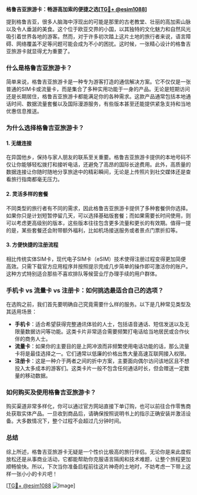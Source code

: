 **格鲁吉亚旅游卡：畅游高加索的便捷之选[[TG💪+ @esim1088](https://t.me/s/esim1088)]**

提到格鲁吉亚，很多人脑海中浮现出的可能是那里的古老教堂、壮丽的高加索山脉以及令人垂涎的美食。这个位于欧亚交界的小国，以其独特的文化魅力和自然风光吸引着世界各地的游客。然而，对于许多初次踏上这片土地的旅行者来说，语言障碍、网络覆盖不足等问题可能会成为不小的困扰。这时候，一张精心设计的格鲁吉亚旅游卡就显得尤为重要了。

### 什么是格鲁吉亚旅游卡？

简单来说，格鲁吉亚旅游卡是一种专为游客打造的通信解决方案。它不仅仅是一张普通的SIM卡或流量卡，而是集合了多种实用功能于一身的产品。无论是短期访问还是长期居住，格鲁吉亚旅游卡都能满足你的各种需求。这款产品通常包括本地通话时间、数据流量套餐以及国际漫游服务，有些版本甚至还能提供紧急支持和当地优惠信息推送。

### 为什么选择格鲁吉亚旅游卡？

#### 1. **无缝连接**
在异国他乡，保持与家人朋友的联系至关重要。格鲁吉亚旅游卡提供的本地号码不仅让你能够轻松拨打和接听电话，还避免了高昂的国际长途费用。此外，高质量的数据连接让你随时随地分享旅途中的精彩瞬间，无论是上传照片到社交媒体还是查看旅行指南都毫无压力。

#### 2. **灵活多样的套餐**
不同类型的旅行者有不同的需求，因此格鲁吉亚旅游卡提供了多种套餐供你选择。如果你只是计划短暂停留几天，可以选择基础版套餐；而如果需要长时间使用，则可以考虑更高级别的版本，这些版本往往包含更多流量和更长的有效期。值得一提的是，某些套餐还会附带额外福利，比如机场接送服务或者景点门票折扣等。

#### 3. **方便快捷的注册流程**
相比传统实体SIM卡，现代电子SIM卡（eSIM）技术使得注册过程变得更加简便高效。只需下载官方应用程序并按照提示完成几步简单的操作即可激活你的账户。这种方式特别适合那些不喜欢排队等候营业厅办理手续的用户群体。

### 手机卡 vs 流量卡 vs 注册卡：如何挑选最适合自己的选项？

在选购之前，我们首先要明确自己究竟需要什么样的服务。以下是几种常见类型及其适用场景：

- **手机卡**：适合希望获得完整通讯体验的人士，包括语音通话、短信发送以及无限量数据访问等功能。这类卡片非常适合需要频繁打电话给当地居民或合作伙伴的商务人士。
- **流量卡**：如果你的主要目的是上网冲浪而非频繁使用电话功能的话，那么流量卡将是最佳选择之一。它们通常以低廉的价格出售大量高速互联网接入权限。
- **注册卡**：这是一种介于两者之间的折中方案，主要面向偶尔访问该地区且不想投入太多成本的游客们。这类卡片一般不包含任何通话时长，但会赠送一定数量的移动数据。

### 如何购买及使用格鲁吉亚旅游卡？

购买渠道非常多样化，你可以通过官方网站直接下单订购，也可以前往合作零售商处获取实体产品。一旦收到商品后，请确保按照说明书上的指示正确安装并激活设备。大多数情况下，整个过程不会超过几分钟时间。

### 总结

综上所述，格鲁吉亚旅游卡无疑是一个性价比极高的旅行伴侣。无论你是来此度假放松还是从事商业活动，它都能帮助你克服语言隔阂和技术难题，让整个旅程更加顺畅愉快。所以，下次当你准备启程前往这片神奇的土地时，不妨考虑一下带上这样一张小小的卡片吧！

[[TG💪+ @esim1088](https://t.me/s/esim1088) ![Image](https://i.postimg.cc/4NQfJmqS/Snipaste-2025-05-13-00-14-12.png)]